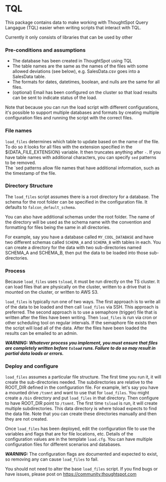 # TQL

This package contains data to make working with ThoughtSpot Query Langague (TQL) easier when writing scripts that 
interact with TQL.

Currently it only consists of libraries that can be used by other 

### Pre-conditions and assumptions

* The database has been created in ThoughtSpot using TQL
* The table names are the same as the names of the files with some allowed deviations (see below), 
e.g. SalesData.csv goes into a SalesData table.
* The formats for dates, datetimes, boolean, and nulls are the same for all files.
* (optional) Email has been configured on the cluster so that load results can be sent to indicate status of the load.

Note that because you can run the load script with different configurations, it's possible to support multiple 
databases and formats by creating multiple configuration files and running the script with the correct files.

### File names
`load_files` determines which table to update based on the name of the file.  To do so it looks for all
files with the extension specified in the ${DATA_FILE_EXTENSION} variable.  It then truncates anything after
`-`.  If you have table names with additional characters, you can specify `sed` patterns to be removed.  
The `sed patterns allow file names that have additional information, such as the timestamp of the file.

### Directory Structure
The `load_files` script assumes there is a root directory for a database.  The schema for the root folder can be
specified in the configuration file.  It defaults to `falcon_default_schema`. 

You can also have additional schemas under the root folder.  The name of the directory will be used as the schema name
with the convention and formatting for files being the same in all directories.

For example, say you have a database called `MY_COOL_DATABASE` and have two different schemas called `SCHEMA_A` and 
`SCHEMA_B` with tables in each.  You can create a directory for the data with two sub-directories named SCHEMA_A and
SCHEMA_B, then put the data to be loaded into those sub-directories.

### Process

Because `load_files` uses `tsload`, it must be run directly on the TS cluster.  It can load files that are physically
on the cluster, written to a drive that is mounted on the cluster, or written to AWS S3.

`load_files` is typically run one of two ways.  The first approach is to write all of the data to be loaded and
then call `load_files` via SSH.  This approach is preferred.  The second approach is to use a semaphore (trigger) file
that is written after the files have been writing.  Then `load_files` is run via cron or other scheduling tool on 
regular intervals.  If the semaphore file exists then the script will load all of the data.  After 
the files have been loaded the results can be emailed to an admin.

**_WARNING:  Whatever process you implement, you must ensure that files are completely written before `tsload`
runs.  Failure to do so may result in partial data loads or errors._**

### Deploy and configure

`load_files` assumes a particular file structure.  The first time you run it, it will create the sub-directories needed.
The subdirectories are relative to the ROOT_DIR defined in the configuration file.  For example, let's say you have a 
mounted drive `/tsmnt` and want to use that for `load_files`.  You might create a `/bin` directory and put `load_files` 
in that directory.  Then configure to have ROOT_DIR point to `/tsmnt`.  The first time `tsload` is run, it will create 
multiple subdirectories.  This data directory is where tsload expects to find the data file.  Note that you can create these 
directories manually and then they are not created.  

Once `load_files` has been deployed, edit the configuration file to use the variables and flags that are 
for file locations, etc.  Details of the configuration values are in the template `load.cfg`.  You can have multiple
configuration files for different scenarios and databases.  

**_WARNING:_** The configuration flags
are documented and expected to exist, so removing any can cause `load_files` to fail.

You should not need to alter the base `load_files` script.  If you find bugs or have issues, please post on 
https://community.thoughtspot.com
